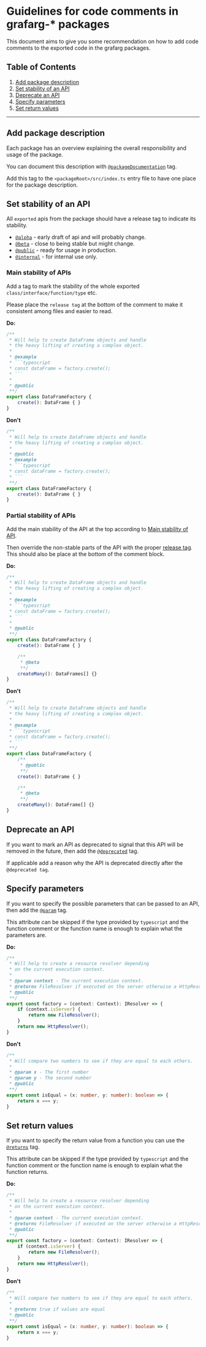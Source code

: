 # Guidelines for code comments in grafarg-* packages

This document aims to give you some recommendation on how to add code comments to the exported code in the grafarg packages.

## Table of Contents

1. [Add package description](#add-package-description)
1. [Set stability of an API](#set-stability-of-an-api)
1. [Deprecate an API](#deprecate-an-api)
1. [Specify parameters](#specify-parameters)
1. [Set return values](#set-return-values)
____

 ## Add package description

Each package has an overview explaining the overall responsibility and usage of the package. 

You can document this description with [`@packageDocumentation`](https://api-extractor.com/pages/tsdoc/tag_packagedocumentation/) tag.

Add this tag to the `<packageRoot>/src/index.ts` entry file to have one place for the package description.

## Set stability of an API

All `exported` apis from the package should have a release tag to indicate its stability.

- [`@alpha`](https://api-extractor.com/pages/tsdoc/tag_alpha/) - early draft of api and will probably change.
- [`@beta`](https://api-extractor.com/pages/tsdoc/tag_beta/) - close to being stable but might change.
- [`@public`](https://api-extractor.com/pages/tsdoc/tag_public/) - ready for usage in production.
- [`@internal`](https://api-extractor.com/pages/tsdoc/tag_internal/) - for internal use only.

### Main stability of APIs

Add a tag to mark the stability of the whole exported `class/interface/function/type` etc.

Please place the `release tag` at the bottom of the comment to make it consistent among files and easier to read. 

**Do:**

```typescript
/**
 * Will help to create DataFrame objects and handle 
 * the heavy lifting of creating a complex object.
 * 
 * @example
 * ```typescript
 * const dataFrame = factory.create();
 * ```
 * 
 * @public
 **/
export class DataFrameFactory {
    create(): DataFrame { }
}
```

**Don't**
```typescript
/**
 * Will help to create DataFrame objects and handle 
 * the heavy lifting of creating a complex object.
 * 
 * @public
 * @example
 * ```typescript
 * const dataFrame = factory.create();
 * ```
 **/
export class DataFrameFactory {
    create(): DataFrame { }
}
```

### Partial stability of APIs

Add the main stability of the API at the top according to [Main stability of API](#main-stability-of-api).

Then override the non-stable parts of the API with the proper [release tag](#release-tags). This should also be place at the bottom of the comment block.

**Do:**

```typescript
/**
 * Will help to create DataFrame objects and handle 
 * the heavy lifting of creating a complex object.
 * 
 * @example
 * ```typescript
 * const dataFrame = factory.create();
 * ```
 * 
 * @public
 **/
export class DataFrameFactory {
    create(): DataFrame { }

    /**
     * @beta
     **/
    createMany(): DataFrames[] {}
}
```

**Don't**

```typescript
/**
 * Will help to create DataFrame objects and handle 
 * the heavy lifting of creating a complex object.
 * 
 * @example
 * ```typescript
 * const dataFrame = factory.create();
 * ```
 **/
export class DataFrameFactory {
    /**
     * @public
     **/
    create(): DataFrame { }

    /**
     * @beta
     **/
    createMany(): DataFrame[] {}
}
```

## Deprecate an API
If you want to mark an API as deprecated to signal that this API will be removed in the future, then add the [`@deprecated`](https://api-extractor.com/pages/tsdoc/tag_deprecated/) tag.

If applicable add a reason why the API is deprecated directly after the `@deprecated tag`.

## Specify parameters
If you want to specify the possible parameters that can be passed to an API, then add the [`@param`](https://api-extractor.com/pages/tsdoc/tag_param/) tag.

This attribute can be skipped if the type provided by `typescript` and the function comment or the function name is enough to explain what the parameters are.

**Do:**

```typescript
/**
 * Will help to create a resource resolver depending
 * on the current execution context.
 * 
 * @param context - The current execution context.
 * @returns FileResolver if executed on the server otherwise a HttpResolver.
 * @public
 **/
export const factory = (context: Context): IResolver => {
    if (context.isServer) {
        return new FileResolver();
    }
    return new HttpResolver();
}
```

**Don't**

```typescript
/**
 * Will compare two numbers to see if they are equal to each others.
 * 
 * @param x - The first number
 * @param y - The second number
 * @public
 **/
export const isEqual = (x: number, y: number): boolean => {
    return x === y;
}
```


## Set return values
If you want to specify the return value from a function you can use the [`@returns`](https://api-extractor.com/pages/tsdoc/tag_returns/) tag.

This attribute can be skipped if the type provided by `typescript` and the function comment or the function name is enough to explain what the function returns.

**Do:**

```typescript
/**
 * Will help to create a resource resolver depending
 * on the current execution context.
 * 
 * @param context - The current execution context.
 * @returns FileResolver if executed on the server otherwise a HttpResolver.
 * @public
 **/
export const factory = (context: Context): IResolver => {
    if (context.isServer) {
        return new FileResolver();
    }
    return new HttpResolver();
}
```

**Don't**

```typescript
/**
 * Will compare two numbers to see if they are equal to each others.
 * 
 * @returns true if values are equal
 * @public
 **/
export const isEqual = (x: number, y: number): boolean => {
    return x === y;
}
```
